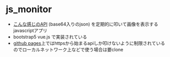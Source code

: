 # js_monitor
- [こんな感じのAPI](https://sheltered-escarpment-27022.herokuapp.com/get_hist_data) (base64入りのjson) を定期的に叩いて画像を表示するjavascriptアプリ
- bootstrap5 vue.js で実装されている
- [github pages](https://hmdyt.github.io/js_monitor/)上ではhttpsから始まるapiしか叩けないように制限されているのでローカルネットワーク上などで使う場合は要clone
